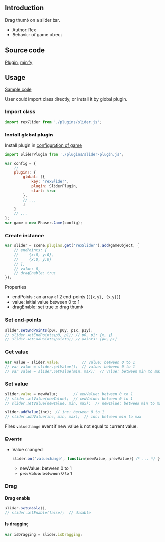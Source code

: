 ## Introduction

Drag thumb on a slider bar.

- Author: Rex
- Behavior of game object

## Source code

[Plugin](https://github.com/rexrainbow/phaser3-rex-notes/blob/master/plugins/slider-plugin.js), [minify](https://github.com/rexrainbow/phaser3-rex-notes/blob/master/plugins/dist/rexsliderplugin.min.js)

## Usage

[Sample code](https://github.com/rexrainbow/phaser3-rex-notes/tree/master/examples/slider)

User could import class directly, or install it by global plugin.

### Import class

```javascript
import rexSlider from './plugins/slider.js';
```

### Install global plugin

Install plugin in [configuration of game](game.md#configuration)

```javascript
import SliderPlugin from './plugins/slider-plugin.js';

var config = {
    // ...
    plugins: {
        global: [{
            key: 'rexSlider',
            plugin: SliderPlugin,
            start: true
        },
        // ...
        ]
    }
    // ...
};
var game = new Phaser.Game(config);
```

### Create instance

```javascript
var slider = scene.plugins.get('rexSlider').add(gameObject, {
    // endPoints: [
    //     {x:0, y:0},
    //     {x:0, y:0}
    // ],
    // value: 0,
    // dragEnable: true
});
```

Properties

- endPoints : an array of 2 end-points (`[{x,y}, {x,y}]`)
- value: initial value between 0 to 1
- dragEnable: set true to drag thumb

### Set end-points

```javascript
slider.setEndPoints(p0x, p0y, p1x, p1y);
// slider.setEndPoints(p0, p1); // p0, p1: {x, y}
// slider.setEndPoints(points); // points: [p0, p1]
```

### Get value

```javascript
var value = slider.value;          // value: between 0 to 1
// var value = slider.getValue();  // value: between 0 to 1
// var value = slider.getValue(min, max);  // value: between min to max
```

### Set value

```javascript
slider.value = newValue;       // newValue: between 0 to 1
// slider.setValue(newValue);  // newValue: between 0 to 1
// slider.setValue(newValue, min, max);  // newValue: between min to max
```

```javascript
slider.addValue(inc);  // inc: between 0 to 1
// slider.addValue(inc, min, max);  // inc: between min to max
```

Fires `valuechange` event if new value is not equal to current value.

### Events

- Value changed
    ```javascript
    slider.on('valuechange', function(newValue, prevValue){ /* ... */ });
    ```
    - newValue: between 0 to 1
    - prevValue: between 0 to 1

### Drag

#### Drag enable

```javascript
slider.setEnable();
// slider.setEnable(false);  // disable
```

#### Is dragging

```javascript
var isDragging = slider.isDragging;
```